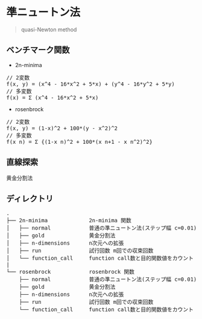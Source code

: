 # 準ニュートン法
> quasi-Newton method

## ベンチマーク関数
- 2n-minima
<pre>
// 2変数
f(x, y) = (x^4 - 16*x^2 + 5*x) + (y^4 - 16*y^2 + 5*y)
// 多変数
f(x) = Σ (x^4 - 16*x^2 + 5*x)
</pre>
- rosenbrock
<pre>
// 2変数
f(x, y) = (1-x)^2 + 100*(y - x^2)^2
// 多変数
f(x_n) = Σ {(1-x_n)^2 + 100*(x_n+1 - x_n^2)^2}
</pre>

## 直線探索
黄金分割法


## ディレクトリ
<pre>
.
├── 2n-minima             2n-minima 関数
│   ├── normal            普通の準ニュートン法(ステップ幅 c=0.01)
│   ├── gold              黄金分割法
│   ├── n-dimensions      n次元への拡張
│   ├── run               試行回数 m回での収束回数
│   └── function_call　　　function call数と目的関数値をカウント
|
└── rosenbrock            rosenbrock 関数
    ├── normal            普通の準ニュートン法(ステップ幅 c=0.01)
    ├── gold              黄金分割法
    ├── n-dimensions      n次元への拡張
    ├── run               試行回数 m回での収束回数
    └── function_call　　　function call数と目的関数値をカウント
</pre>
